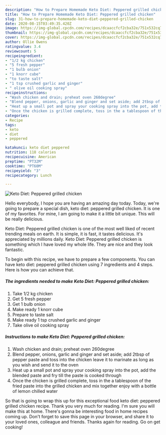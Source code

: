 ```yaml
---
description: "How to Prepare Homemade Keto Diet: Peppered grilled chicken"
title: "How to Prepare Homemade Keto Diet: Peppered grilled chicken"
slug: 31-how-to-prepare-homemade-keto-diet-peppered-grilled-chicken
date: 2020-08-15T03:49:35.420Z
image: https://img-global.cpcdn.com/recipes/dcaaccfcf2cba32e/751x532cq70/keto-diet-peppered-grilled-chicken-recipe-main-photo.jpg
thumbnail: https://img-global.cpcdn.com/recipes/dcaaccfcf2cba32e/751x532cq70/keto-diet-peppered-grilled-chicken-recipe-main-photo.jpg
cover: https://img-global.cpcdn.com/recipes/dcaaccfcf2cba32e/751x532cq70/keto-diet-peppered-grilled-chicken-recipe-main-photo.jpg
author: Ollie Owens
ratingvalue: 3.4
reviewcount: 5
recipeingredient:
- "1/2 kg chicken"
- "5 fresh pepper"
- "1 bulb onion"
- "1 knorr cube"
- "to taste salt"
- "1 tsp crushed garlic and ginger"
- " olive oil cooking spray"
recipeinstructions:
- "Wash chicken and drain; preheat oven 260degree"
- "Blend pepper, onions, garlic and ginger and set aside; add 2tbsp of pepper paste and toss into the chicken leave it to marinate as long as you wish and send it to the oven"
- "Heat up a small pot and spray your cooking spray into the pot, add the blended paste and fry till the paste is cooked through"
- "Once the chicken is grilled complete, toss in the a tablespoon of the fried paste into the grilled chicken and mix together enjoy with a bottle of lemon chilled water"
categories:
- Recipe
tags:
- keto
- diet
- peppered

katakunci: keto diet peppered 
nutrition: 118 calories
recipecuisine: American
preptime: "PT32M"
cooktime: "PT60M"
recipeyield: "3"
recipecategory: Lunch

---
```



![Keto Diet: Peppered grilled chicken](https://img-global.cpcdn.com/recipes/dcaaccfcf2cba32e/751x532cq70/keto-diet-peppered-grilled-chicken-recipe-main-photo.jpg)

Hello everybody, I hope you are having an amazing day today. Today, we're going to prepare a special dish, keto diet: peppered grilled chicken. It is one of my favorites. For mine, I am going to make it a little bit unique. This will be really delicious.

Keto Diet: Peppered grilled chicken is one of the most well liked of recent trending meals on earth. It is simple, it is fast, it tastes delicious. It's appreciated by millions daily. Keto Diet: Peppered grilled chicken is something which I have loved my whole life. They are nice and they look fantastic.




To begin with this recipe, we have to prepare a few components. You can have keto diet: peppered grilled chicken using 7 ingredients and 4 steps. Here is how you can achieve that.

##### The ingredients needed to make Keto Diet: Peppered grilled chicken:

1. Take 1/2 kg chicken
1. Get 5 fresh pepper
1. Get 1 bulb onion
1. Make ready 1 knorr cube
1. Prepare to taste salt
1. Make ready 1 tsp crushed garlic and ginger
1. Take  olive oil cooking spray




##### Instructions to make Keto Diet: Peppered grilled chicken:

1. Wash chicken and drain; preheat oven 260degree
1. Blend pepper, onions, garlic and ginger and set aside; add 2tbsp of pepper paste and toss into the chicken leave it to marinate as long as you wish and send it to the oven
1. Heat up a small pot and spray your cooking spray into the pot, add the blended paste and fry till the paste is cooked through
1. Once the chicken is grilled complete, toss in the a tablespoon of the fried paste into the grilled chicken and mix together enjoy with a bottle of lemon chilled water




So that is going to wrap this up for this exceptional food keto diet: peppered grilled chicken recipe. Thank you very much for reading. I'm sure you will make this at home. There's gonna be interesting food in home recipes coming up. Don't forget to save this page in your browser, and share it to your loved ones, colleague and friends. Thanks again for reading. Go on get cooking!
